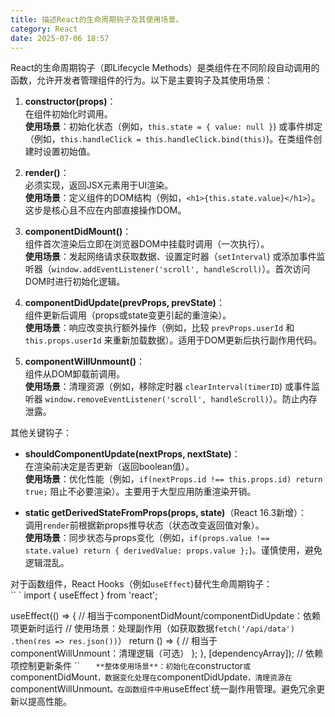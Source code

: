 ```yaml
---
title: 描述React的生命周期钩子及其使用场景。
category: React
date: 2025-07-06 18:57
---
```

React的生命周期钩子（即Lifecycle Methods）是类组件在不同阶段自动调用的函数，允许开发者管理组件的行为。以下是主要钩子及其使用场景：  

1. **constructor(props)**：  
   在组件初始化时调用。  
   **使用场景**：初始化状态（例如，`this.state = { value: null }`) 或事件绑定（例如，`this.handleClick = this.handleClick.bind(this)`)。在类组件创建时设置初始值。

2. **render()**：  
   必须实现，返回JSX元素用于UI渲染。  
   **使用场景**：定义组件的DOM结构（例如，`<h1>{this.state.value}</h1>`）。这步是核心且不应在内部直接操作DOM。

3. **componentDidMount()**：  
   组件首次渲染后立即在浏览器DOM中挂载时调用（一次执行）。  
   **使用场景**：发起网络请求获取数据、设置定时器（`setInterval`) 或添加事件监听器（`window.addEventListener('scroll', handleScroll)`）。首次访问DOM时进行初始化逻辑。

4. **componentDidUpdate(prevProps, prevState)**：  
   组件更新后调用（props或state变更引起的重渲染）。  
   **使用场景**：响应改变执行额外操作（例如，比较 `prevProps.userId` 和 `this.props.userId` 来重新加载数据）。适用于DOM更新后执行副作用代码。

5. **componentWillUnmount()**：  
   组件从DOM卸载前调用。  
   **使用场景**：清理资源（例如，移除定时器 `clearInterval(timerID`) 或事件监听器 `window.removeEventListener('scroll', handleScroll)`）。防止内存泄露。

其他关键钩子：  
- **shouldComponentUpdate(nextProps, nextState)**：  
  在渲染前决定是否更新（返回boolean值）。  
  **使用场景**：优化性能（例如，`if(nextProps.id !== this.props.id) return true;` 阻止不必要渲染）。主要用于大型应用防重渲染开销。  

- **static getDerivedStateFromProps(props, state)**（React 16.3新增）：  
  调用`render`前根据新props推导状态（状态改变返回值对象）。  
  **使用场景**：同步状态与props变化（例如，`if(props.value !== state.value) return { derivedValue: props.value };`)。谨慎使用，避免逻辑混乱。

对于函数组件，React Hooks（例如`useEffect`)替代生命周期钩子：  
`` `
import { useEffect } from 'react';

useEffect(() => {
  // 相当于componentDidMount/componentDidUpdate：依赖项更新时运行
  // 使用场景：处理副作用（如获取数据`fetch('/api/data') .then(res => res.json())`）
  return () => {
    // 相当于componentWillUnmount：清理逻辑（可选）
  };
}, [dependencyArray]); // 依赖项控制更新条件
`` `  
**整体使用场景**：初始化在`constructor`或`componentDidMount`，数据变化处理在`componentDidUpdate`，清理资源在`componentWillUnmount`。在函数组件中用`useEffect`统一副作用管理。避免冗余更新以提高性能。
